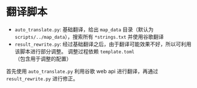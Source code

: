 # 翻译脚本

- `auto_translate.py`: 基础翻译，给出 `map_data` 目录（默认为 `scripts/../map_data`），搜索所有 `*strings.txt` 并使用谷歌翻译
- `result_rewrite.py`: 经过基础翻译之后，由于翻译可能效果不好，所以可利用该脚本进行部分调整。
调整过程依赖 `template.toml` （包含用于调整的配置）

首先使用 `auto_translate.py` 利用谷歌 web api 进行翻译，再通过 `result_rewrite.py` 进行修正。